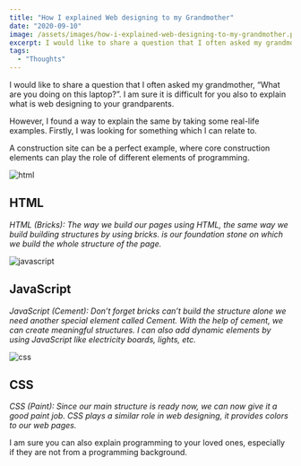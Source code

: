 ```yaml
---
title: "How I explained Web designing to my Grandmother"
date: "2020-09-10"
image: /assets/images/how-i-explained-web-designing-to-my-grandmother.png
excerpt: I would like to share a question that I often asked my grandmother, “What are you doing on this laptop?”. I am sure it is difficult for you also to explain what is web designing to your grandparents.
tags:
  - "Thoughts"
---
```


I would like to share a question that I often asked my grandmother, “What are you doing on this laptop?”. I am sure it is difficult for you also to explain what is web designing to your grandparents.

However, I found a way to explain the same by taking some real-life examples. Firstly, I was looking for something which I can relate to.

A construction site can be a perfect example, where core construction elements can play the role of different elements of programming.

![html](/assets/images/GKDRGX5yX.png "html.png")

## HTML

_HTML (Bricks): The way we build our pages using HTML, the same way we build building structures by using bricks. is our foundation stone on which we build the whole structure of the page._

![javascript](/assets/images/UF7g0XjPJ.png "js.png")

## JavaScript

_JavaScript (Cement): Don’t forget bricks can’t build the structure alone we need another special element called Cement. With the help of cement, we can create meaningful structures. I can also add dynamic elements by using JavaScript like electricity boards, lights, etc._

![css](/assets/images/CRmlTCd6z.png "css.png")

## CSS

_CSS (Paint): Since our main structure is ready now, we can now give it a good paint job. CSS plays a similar role in web designing, it provides colors to our web pages._

I am sure you can also explain programming to your loved ones, especially if they are not from a programming background.
